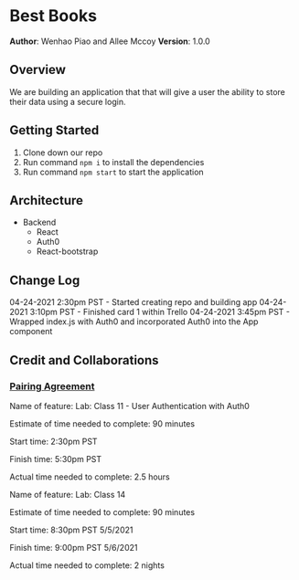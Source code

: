 # Best Books

**Author**: Wenhao Piao and Allee Mccoy
**Version**: 1.0.0

## Overview
We are building an application that that will give a user the ability to store their data using a secure login.

## Getting Started
  1. Clone down our repo
  2. Run command `npm i` to install the dependencies
  3. Run command `npm start` to start the application

## Architecture
- Backend
  * React
  * Auth0
  * React-bootstrap

## Change Log
04-24-2021 2:30pm PST - Started creating repo and building app
04-24-2021 3:10pm PST - Finished card 1 within Trello
04-24-2021 3:45pm PST - Wrapped index.js with Auth0 and incorporated Auth0 into the App component

<!-- Keep up to date with time stamps -->

## Credit and Collaborations


### [Pairing Agreement](https://docs.google.com/document/d/1znu6MTM9vm8T0q_IETf-pIXuF1g-FETS-rX1Za4kqm8/edit)


Name of feature: Lab: Class 11 - User Authentication with Auth0

Estimate of time needed to complete: 90 minutes

Start time: 2:30pm PST

Finish time: 5:30pm PST

Actual time needed to complete: 2.5 hours



Name of feature: Lab: Class 14

Estimate of time needed to complete: 90 minutes

Start time: 8:30pm PST 5/5/2021

Finish time: 9:00pm PST 5/6/2021

Actual time needed to complete: 2 nights